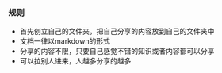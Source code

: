 ### 规则
* 首先创立自己的文件夹，把自己分享的内容放到自己的文件夹中
* 文档一律以markdown的形式
* 分享的内容不限，只要自己感觉不错的知识或者内容都可以分享
* 可以拉别人进来，人越多分享的越多
